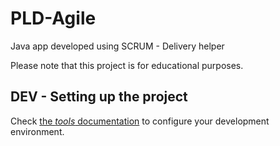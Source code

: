 # PLD-Agile

Java app developed using SCRUM - Delivery helper

Please note that this project is for educational purposes.

## DEV - Setting up the project

Check [the _tools_ documentation](./docs/tools) to configure your development
environment.
